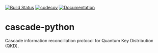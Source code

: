 [![Build Status](https://travis-ci.org/brunorijsman/cascade-python.svg?branch=master)](https://travis-ci.org/brunorijsman/cascade-python)  [![codecov](https://codecov.io/gh/brunorijsman/cascade-python/branch/master/graph/badge.svg)](https://codecov.io/gh/brunorijsman/cascade-python)  [![Documentation](https://readthedocs.org/projects/cascade-python/badge/?version=latest)](https://cascade-python.readthedocs.io/en/latest/)


# cascade-python

Cascade information reconciliation protocol for Quantum Key Distribution (QKD).
